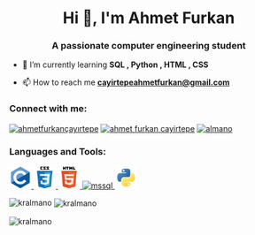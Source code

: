 <h1 align="center">Hi 👋, I'm Ahmet Furkan</h1>
<h3 align="center">A passionate computer engineering student</h3>

- 🌱 I’m currently learning **SQL , Python , HTML , CSS**

- 📫 How to reach me **cayirtepeahmetfurkan@gmail.com**

<h3 align="left">Connect with me:</h3>
<p align="left">
<a href="https://linkedin.com/in/ahmetfurkançayırtepe" target="blank"><img align="center" src="https://raw.githubusercontent.com/rahuldkjain/github-profile-readme-generator/master/src/images/icons/Social/linked-in-alt.svg" alt="ahmetfurkançayırtepe" height="30" width="40" /></a>
<a href="https://kaggle.com/ahmet furkan cayirtepe" target="blank"><img align="center" src="https://raw.githubusercontent.com/rahuldkjain/github-profile-readme-generator/master/src/images/icons/Social/kaggle.svg" alt="ahmet furkan cayirtepe" height="30" width="40" /></a>
<a href="https://www.leetcode.com/almano" target="blank"><img align="center" src="https://raw.githubusercontent.com/rahuldkjain/github-profile-readme-generator/master/src/images/icons/Social/leet-code.svg" alt="almano" height="30" width="40" /></a>
</p>

<h3 align="left">Languages and Tools:</h3>
<p align="left"> <a href="https://www.cprogramming.com/" target="_blank" rel="noreferrer"> <img src="https://raw.githubusercontent.com/devicons/devicon/master/icons/c/c-original.svg" alt="c" width="40" height="40"/> </a> <a href="https://www.w3schools.com/css/" target="_blank" rel="noreferrer"> <img src="https://raw.githubusercontent.com/devicons/devicon/master/icons/css3/css3-original-wordmark.svg" alt="css3" width="40" height="40"/> </a> <a href="https://www.w3.org/html/" target="_blank" rel="noreferrer"> <img src="https://raw.githubusercontent.com/devicons/devicon/master/icons/html5/html5-original-wordmark.svg" alt="html5" width="40" height="40"/> </a> <a href="https://www.microsoft.com/en-us/sql-server" target="_blank" rel="noreferrer"> <img src="https://www.svgrepo.com/show/303229/microsoft-sql-server-logo.svg" alt="mssql" width="40" height="40"/> </a> <a href="https://www.python.org" target="_blank" rel="noreferrer"> <img src="https://raw.githubusercontent.com/devicons/devicon/master/icons/python/python-original.svg" alt="python" width="40" height="40"/> </a> </p>

<p><img align="left" src="https://github-readme-stats.vercel.app/api/top-langs?username=kralmano&show_icons=true&locale=en&layout=compact" alt="kralmano" /></p>

<p>&nbsp;<img align="center" src="https://github-readme-stats.vercel.app/api?username=kralmano&show_icons=true&locale=en" alt="kralmano" /></p>

<p><img align="center" src="https://github-readme-streak-stats.herokuapp.com/?user=kralmano&" alt="kralmano" /></p>
